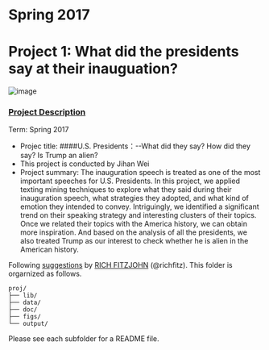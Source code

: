 # Spring 2017
# Project 1: What did the presidents say at their inauguation?

![image](figs/title.jpg)

### [Project Description](doc/)

Term: Spring 2017

+ Projec title: 
####U.S. Presidents：--What did they say? How did they say? Is Trump an alien?
+ This project is conducted by Jihan Wei
+ Project summary: 
The inauguration speech is treated as one of the most important speeches for U.S. Presidents. In this project, we applied texting mining techniques to explore what they said during their inauguration speech, what strategies they adopted, and what kind of emotion they intended to convey. Intriguingly, we identified a significant trend on their speaking strategy and interesting clusters of their topics.   
Once we related their topics with the America history, we can obtain more inspiration. And based on the analysis of all the presidents, we also treated Trump as our interest to check whether he is alien in the American history. 

Following [suggestions](http://nicercode.github.io/blog/2013-04-05-projects/) by [RICH FITZJOHN](http://nicercode.github.io/about/#Team) (@richfitz). This folder is orgarnized as follows.

```
proj/
├── lib/
├── data/
├── doc/
├── figs/
└── output/
```

Please see each subfolder for a README file.

